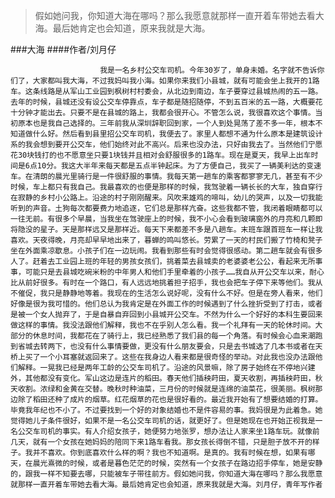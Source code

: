 > 假如她问我，你知道大海在哪吗？那么我愿意就那样一直开着车带她去看大海。最后她肯定也会知道，原来我就是大海。

###大海
####作者/刘月仔

						我是一名乡村公交车司机。今年30岁了，单身未婚。名字就不告诉你们了，大家都叫我大海，不过我妈叫我小海。如果你来我们小县城，就有可能会坐上我开的1路车。这条线路是从军山工业园到枫树村村委会，从北边到南边，车子要穿过县城热闹的五一路。去年的时候，县城还没有设公交车停靠点，车子都是随招随停，不到五百米的五一路，大概要花十分钟才能出去。只要不是在县城的路上，我都会很开心。不管怎么说，我很喜欢这个事情。当初原本也是我自己选择的。三年前我从深圳辞职回到家，一个人到处晃荡了差不多一年，根本不知道做什么好。然后看到县里招公交车司机，我便去了。家里人都想不通为什么原本是建筑设计系的我会想到要开公交车，他们始终对此不高兴。后来也没办法，只好由我去了。当然他们宁愿花30块钱打的也不愿意坐只要1块钱并且相对会舒服很多的1路车。现在是夏天，我早上出车时间是6点10分。我这大半年来每天都是五点半钟起床。为了方便自己，我买了一辆美利达的变速车。在清朗的晨光里骑行是一件很舒服的事情。我每天第一趟车的乘客都寥寥无几，甚至有不少时候，车上都只有我自己。我最喜欢的也便是那样的时候，我驾驶着一辆长长的大车，独自穿行在寂静的乡村小公路上。沿途的村子刚刚醒来。风吹来雄鸡的啼叫，幼儿的哭声，以及一切我能听到的声音。土狗每次都要费力地追逐，它们总是那样亢奋。这些我都不管，我闭着眼睛都可以一往无前。有很多个早晨，当我坐在驾驶座上的时候，我不小心会看到玻璃窗外的月亮和几颗即将隐没的星子。天是那样远又是那样近。每天下来都差不多是八趟车。末班车跟首班车一样让我喜欢。天夜得晚，月亮却早早地出来了，暮蝉的鸣叫悠长。劳累了一天的村民们搬了竹椅和凳子坐在外面乘凉歇息。小孩子们在一边玩闹。我看到那些有时会觉得很感动。第二趟车就会有很多人了。赶着去工业园上班的年轻的男孩女孩们，挑着菜去县城卖的老婆婆老公公，看起来无所事事，可能只是去县城吃碗米粉的中年男人和他们手里牵着的小孩子……我自从开公交车以来，耐心比从前好很多。有时在一个路口，有人远远地挑着担子招手，我也会把车子停下来等他们。我从不催促，我只是静静地等着。我现在的生活怎么说好呢，没有什么不好。但是在旁人看来，他们好像是很为我可惜的。他们总认为我肯定是在外面工作的时候遇到了什么挫折受到了打击，或者是被一个女人抛弃了，于是自暴自弃回到小县城开公交车。不然为什么一个好好的本科生要回来做这样的事情。我没法跟他们解释，我也不在乎别人怎么看。我一个礼拜有一天的轮休时间。大部分的休息时间，我都花在了骑行上，我已经熟悉了我们县的每一个角落。有时候会心血来潮跑到省城去转两下，也没有什么事情要做，更没有什么朋友要会，只是去书城选了几本书或者在天桥上买了一个小耳塞就返回来了。这些在我身边人看来都是很奇怪的举动。对此我也没办法跟他们解释。一晃我已经是两年工龄的公交车司机了。沿途的风景嘛，除了房子始终在不停地兴建外，其他都没有变化。军山这边是连片的稻田。春天他们插秧莳田，夏天收割，再插秧莳田，秋天收割。浓绿和金黄在交替。晚秋时种油菜，三月份的时候就是连绵的油菜花，很美丽。枫树那边除了稻田还种了成片的烟草。红花烟草的花也是很好看的。最近我开始有了想要结婚的打算。毕竟我年纪也不小了。不过要找到一个好的对象结婚也不是件容易的事。我妈很是为此着急。她觉得她儿子条件很好，如果不是一名公交车司机的话，就更好了。但是她现在也开始正视我是一名公交车司机的事实。有人介绍女孩子，她便努力地张罗，想办法让人家来坐1路车玩。就像前几天，就有一个女孩在她妈妈的陪同下来1路车看我。那女孩长得倒不错，只是胆子放不开的样子。我并不喜欢。你到底喜欢什么样的啊？我也不知道啊。是真的。我有时候在想，如果有哪天，在晨光熹微的时候，或者是暮色茫茫的时候，突然有一个女孩子在路边招手停车，她是安静的，跟我一样不知要去哪，只能被车子带往前方。假如她问我，你知道大海在哪吗？那么我愿意就那样一直开着车带她去看大海。最后她肯定也会知道，原来我就是大海。刘月仔，青年写作者 